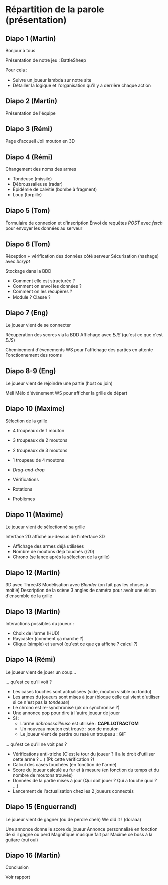 # Répartition de la parole (présentation)

## Diapo 1 (Martin)

Bonjour à tous

Présentation de notre jeu : BattleSheep

Pour cela :
- Suivre un joueur lambda sur notre site
- Détailler la logique et l'organisation qu'il y a derrière chaque action

## Diapo 2 (Martin)

Présentation de l'équipe

## Diapo 3 (Rémi)

Page d'accueil
Joli mouton en 3D

## Diapo 4 (Rémi)

Changement des noms des armes

* Tondeuse (missile)
* Débroussaileuse (radar)
* Épidémie de calvitie (bombe à fragment)
* Loup (torpille)

## Diapo 5 (Tom)

Formulaire de connexion et d'inscription
Envoi de requêtes *POST* avec *fetch* pour envoyer les données au serveur

## Diapo 6 (Tom)

Réception + vérification des données côté serveur
Sécurisation (hashage) avec *bcrypt*

Stockage dans la BDD

* Comment elle est structurée ?
* Comment on envoi les données ?
* Comment on les récupères ?
* Module ? Classe ?

## Diapo 7 (Eng)

Le joueur vient de se connecter

Récupération des scores via la BDD
Affichage avec *EJS* (qu'est ce que c'est *EJS*)

Cheminement d'évenements WS pour l'affichage des parties en attente
Fonctionnement des rooms

## Diapo 8-9 (Eng)

Le joueur vient de rejoindre une partie (host ou join)

Méli Mélo d'événement WS pour afficher la grille de départ

## Diapo 10 (Maxime)

Sélection de la grille

* 4 troupeaux de 1 mouton
* 3 troupeaux de 2 moutons
* 2 troupeaux de 3 moutons
* 1 troupeau de 4 moutons

* *Drag-and-drop*
* Vérifications
* Rotations
* Problèmes

## Diapo 11 (Maxime)

Le joueur vient de sélectionné sa grille

Interface 2D affiché au-dessus de l'interface 3D

* Affichage des armes déjà utilisées
* Nombre de moutons déjà touchés (/20)
* Chrono (se lance après la sélection de la grille)

## Diapo 12 (Martin)

3D avec ThreeJS
Modélisation avec *Blender* (on fait pas les choses à moitié)
Description de la scène
3 angles de caméra pour avoir une vision d'ensemble de la grille

## Diapo 13 (Martin)

Intéractions possibles du joueur :

* Choix de l'arme (HUD)
* Raycaster (comment ça marche ?)
* Clique (simple) et survol (qu'est ce que ça affiche ? calcul ?)

## Diapo 14 (Rémi)

Le joueur vient de jouer un coup...

... qu'est ce qu'il voit ?

* Les cases touchés sont actualisées (vide, mouton visible ou tondu)
* Les armes du joueurs sont mises à jour (bloque celle qui vient d'utiliser si ce n'est pas la *tondeuse*)
* Le chrono est re-synchronisé (pk on synchronise ?)
* Une annonce pop pour dire à l'autre joueur de jouer
* SI :
  * L'arme *débroussailleuse* est utilisée : **CAPILLOTRACTOM**
  * Un nouveau mouton est trouvé : son de mouton
  * Le joueur vient de perdre ou rasé un troupeau : GIF

... qu'est ce qu'il ne voit pas ?

* Vérifications anti-triche (C'est le tour du joueur ? Il a le droit d'utiliser cette arme ? ...) (Pk cette vérification ?)
* Calcul des cases touchées (en fonction de l'arme)
* Score du joueur calculé au fur et à mesure (en fonction du temps et du nombre de moutons trouvés)
* Données de la partie mises à jour (Qui doit jouer ? Qui a touché quoi ? ...)
* Lancement de l'actualisation chez les 2 joueurs connectés

## Diapo 15 (Enguerrand)

Le joueur vient de gagner (ou de perdre cheh)
We did it ! (doraaa)

Une annonce donne le score du joueur
Annonce personnalisé en fonction de si il gagne ou perd
Magnifique musique fait par Maxime ce boss à la guitare (oui oui)

## Diapo 16 (Martin)

Conclusion

Voir rapport
